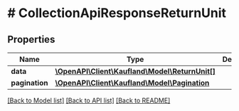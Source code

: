 # # CollectionApiResponseReturnUnit

## Properties

Name | Type | Description | Notes
------------ | ------------- | ------------- | -------------
**data** | [**\OpenAPI\Client\Kaufland\Model\ReturnUnit[]**](ReturnUnit.md) |  |
**pagination** | [**\OpenAPI\Client\Kaufland\Model\Pagination**](Pagination.md) |  | [optional]

[[Back to Model list]](../../README.md#models) [[Back to API list]](../../README.md#endpoints) [[Back to README]](../../README.md)
